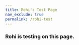 ```yaml
---
title: Rohi's Test Page
nav_exclude: true
permalink: /rohi-test
---
```



### Rohi is testing on this page. 
